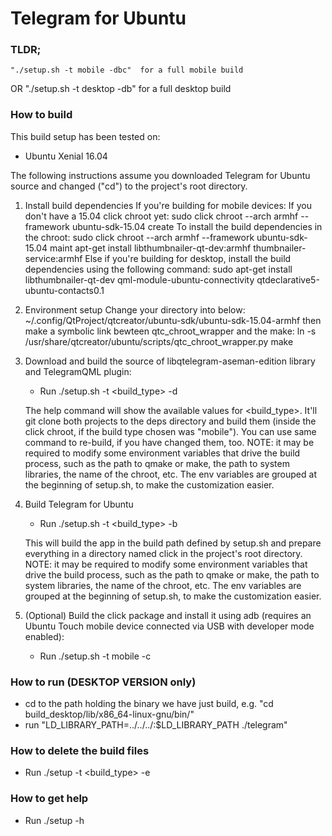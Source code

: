 # Telegram for Ubuntu

### TLDR;
    "./setup.sh -t mobile -dbc"  for a full mobile build
OR  "./setup.sh -t desktop -db" for a full desktop build

### How to build

This build setup has been tested on:
- Ubuntu Xenial 16.04

The following instructions assume you downloaded Telegram for Ubuntu source and changed ("cd") to the project's root directory.

1)  Install build dependencies
    If you're building for mobile devices:
        If you don't have a 15.04 click chroot yet:
            sudo click chroot --arch armhf --framework ubuntu-sdk-15.04 create
        To install the build dependencies in the chroot:
            sudo click chroot --arch armhf --framework ubuntu-sdk-15.04 maint
            apt-get install libthumbnailer-qt-dev:armhf thumbnailer-service:armhf
    Else if you're building for desktop, install the build dependencies using the following command:
        sudo apt-get install libthumbnailer-qt-dev qml-module-ubuntu-connectivity qtdeclarative5-ubuntu-contacts0.1

2)  Environment setup
    Change your directory into below:
        ~/.config/QtProject/qtcreator/ubuntu-sdk/ubuntu-sdk-15.04-armhf
    then make a symbolic link bewteen qtc_chroot_wrapper and the make:
        ln -s /usr/share/qtcreator/ubuntu/scripts/qtc_chroot_wrapper.py make

3)  Download and build the source of libqtelegram-aseman-edition library and TelegramQML plugin:
    - Run ./setup.sh -t <build_type> -d
    
    The help command will show the available values for <build_type>.
    It'll git clone both projects to the deps directory and build them (inside the click chroot, if
    the build type chosen was "mobile").
    You can use same command to re-build, if you have changed them, too.
    NOTE: it may be required to modify some environment variables that drive the build process, such
    as the path to qmake or make, the path to system libraries, the name of the chroot, etc.
    The env variables are grouped at the beginning of setup.sh, to make the customization easier.
    
4)  Build Telegram for Ubuntu
    - Run ./setup.sh -t <build_type> -b
    
    This will build the app in the build path defined by setup.sh 
    and prepare everything in a directory named click in the project's root directory.
    NOTE: it may be required to modify some environment variables that drive the build process, such
    as the path to qmake or make, the path to system libraries, the name of the chroot, etc.
    The env variables are grouped at the beginning of setup.sh, to make the customization easier.
    
5)  (Optional) Build the click package and install it using adb (requires an Ubuntu Touch 
    mobile device connected via USB with developer mode enabled):
    - Run ./setup.sh -t mobile -c
    
    
### How to run (DESKTOP VERSION only)

- cd to the path holding the binary we have just build, e.g. "cd build_desktop/lib/x86_64-linux-gnu/bin/"
- run "LD_LIBRARY_PATH=../../../:$LD_LIBRARY_PATH ./telegram"

### How to delete the build files

- Run ./setup -t <build_type> -e

### How to get help

- Run ./setup -h
